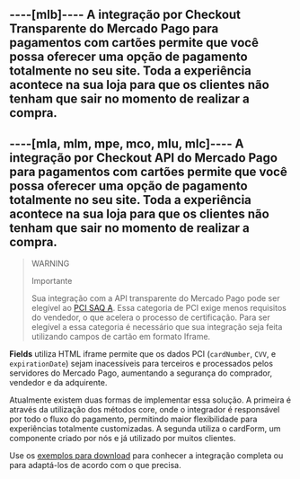 
----[mlb]----
A integração por Checkout Transparente do Mercado Pago para pagamentos com cartões permite que você possa oferecer uma opção de pagamento totalmente no seu site. Toda a experiência acontece na sua loja para que os clientes não tenham que sair no momento de realizar a compra.
------------
----[mla, mlm, mpe, mco, mlu, mlc]----
A integração por Checkout API do Mercado Pago para pagamentos com cartões permite que você possa oferecer uma opção de pagamento totalmente no seu site. Toda a experiência acontece na sua loja para que os clientes não tenham que sair no momento de realizar a compra.
------------

> WARNING
> 
> Importante
> 
> Sua integração com a API transparente do Mercado Pago pode ser elegível ao [PCI SAQ A](https://www.mercadopago[FAKER][URL][DOMAIN]/developers/pt/guides/security/pci). Essa categoria de PCI exige menos requisitos do vendedor, o que acelera o processo de certificação. Para ser elegível a essa categoria é necessário que sua integração seja feita utilizando campos de cartão em formato Iframe. 

**Fields** utiliza HTML iframe permite que os dados PCI (`cardNumber`, `CVV`, e `expirationDate`) sejam inacessíveis para terceiros e processados pelos servidores do Mercado Pago, aumentando a segurança do comprador, vendedor e da adquirente.

Atualmente existem duas formas de implementar essa solução. A primeira é através da utilização dos métodos core, onde o integrador é responsável por todo o fluxo do pagamento, permitindo maior flexibilidade para experiências totalmente customizadas. A segunda utiliza o cardForm, um componente criado por nós e já utilizado por muitos clientes.

Use os [exemplos para download](#bookmark_exemplos_para_download) para conhecer a integração completa ou para adaptá-los de acordo com o que precisa.